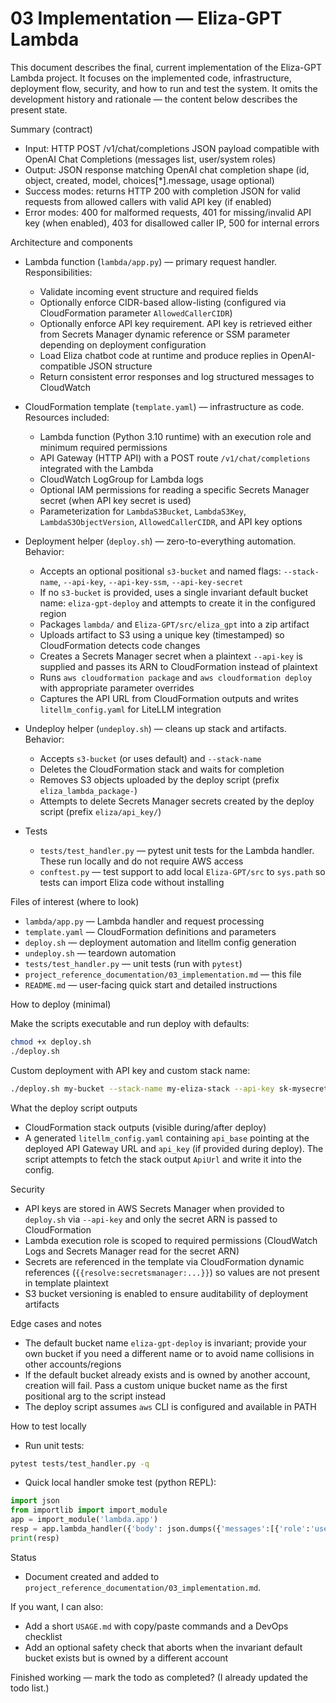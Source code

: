 # 03 Implementation — Eliza-GPT Lambda

This document describes the final, current implementation of the Eliza-GPT Lambda project. It focuses on the implemented code, infrastructure, deployment flow, security, and how to run and test the system. It omits the development history and rationale — the content below describes the present state.

Summary (contract)

- Input: HTTP POST /v1/chat/completions JSON payload compatible with OpenAI Chat Completions (messages list, user/system roles)
- Output: JSON response matching OpenAI chat completion shape (id, object, created, model, choices[*].message, usage optional)
- Success modes: returns HTTP 200 with completion JSON for valid requests from allowed callers with valid API key (if enabled)
- Error modes: 400 for malformed requests, 401 for missing/invalid API key (when enabled), 403 for disallowed caller IP, 500 for internal errors

Architecture and components

- Lambda function (`lambda/app.py`) — primary request handler. Responsibilities:
  - Validate incoming event structure and required fields
  - Optionally enforce CIDR-based allow-listing (configured via CloudFormation parameter `AllowedCallerCIDR`)
  - Optionally enforce API key requirement. API key is retrieved either from Secrets Manager dynamic reference or SSM parameter depending on deployment configuration
  - Load Eliza chatbot code at runtime and produce replies in OpenAI-compatible JSON structure
  - Return consistent error responses and log structured messages to CloudWatch

- CloudFormation template (`template.yaml`) — infrastructure as code. Resources included:
  - Lambda function (Python 3.10 runtime) with an execution role and minimum required permissions
  - API Gateway (HTTP API) with a POST route `/v1/chat/completions` integrated with the Lambda
  - CloudWatch LogGroup for Lambda logs
  - Optional IAM permissions for reading a specific Secrets Manager secret (when API key secret is used)
  - Parameterization for `LambdaS3Bucket`, `LambdaS3Key`, `LambdaS3ObjectVersion`, `AllowedCallerCIDR`, and API key options

- Deployment helper (`deploy.sh`) — zero-to-everything automation. Behavior:
  - Accepts an optional positional `s3-bucket` and named flags: `--stack-name`, `--api-key`, `--api-key-ssm`, `--api-key-secret`
  - If no `s3-bucket` is provided, uses a single invariant default bucket name: `eliza-gpt-deploy` and attempts to create it in the configured region
  - Packages `lambda/` and `Eliza-GPT/src/eliza_gpt` into a zip artifact
  - Uploads artifact to S3 using a unique key (timestamped) so CloudFormation detects code changes
  - Creates a Secrets Manager secret when a plaintext `--api-key` is supplied and passes its ARN to CloudFormation instead of plaintext
  - Runs `aws cloudformation package` and `aws cloudformation deploy` with appropriate parameter overrides
  - Captures the API URL from CloudFormation outputs and writes `litellm_config.yaml` for LiteLLM integration

- Undeploy helper (`undeploy.sh`) — cleans up stack and artifacts. Behavior:
  - Accepts `s3-bucket` (or uses default) and `--stack-name`
  - Deletes the CloudFormation stack and waits for completion
  - Removes S3 objects uploaded by the deploy script (prefix `eliza_lambda_package-`)
  - Attempts to delete Secrets Manager secrets created by the deploy script (prefix `eliza/api_key/`)

- Tests
  - `tests/test_handler.py` — pytest unit tests for the Lambda handler. These run locally and do not require AWS access
  - `conftest.py` — test support to add local `Eliza-GPT/src` to `sys.path` so tests can import Eliza code without installing

Files of interest (where to look)

- `lambda/app.py` — Lambda handler and request processing
- `template.yaml` — CloudFormation definitions and parameters
- `deploy.sh` — deployment automation and litellm config generation
- `undeploy.sh` — teardown automation
- `tests/test_handler.py` — unit tests (run with `pytest`)
- `project_reference_documentation/03_implementation.md` — this file
- `README.md` — user-facing quick start and detailed instructions

How to deploy (minimal)

Make the scripts executable and run deploy with defaults:

```bash
chmod +x deploy.sh
./deploy.sh
```

Custom deployment with API key and custom stack name:

```bash
./deploy.sh my-bucket --stack-name my-eliza-stack --api-key sk-mysecret
```

What the deploy script outputs

- CloudFormation stack outputs (visible during/after deploy)
- A generated `litellm_config.yaml` containing `api_base` pointing at the deployed API Gateway URL and `api_key` (if provided during deploy). The script attempts to fetch the stack output `ApiUrl` and write it into the config.

Security

- API keys are stored in AWS Secrets Manager when provided to `deploy.sh` via `--api-key` and only the secret ARN is passed to CloudFormation
- Lambda execution role is scoped to required permissions (CloudWatch Logs and Secrets Manager read for the secret ARN)
- Secrets are referenced in the template via CloudFormation dynamic references (`{{resolve:secretsmanager:...}}`) so values are not present in template plaintext
- S3 bucket versioning is enabled to ensure auditability of deployment artifacts

Edge cases and notes

- The default bucket name `eliza-gpt-deploy` is invariant; provide your own bucket if you need a different name or to avoid name collisions in other accounts/regions
- If the default bucket already exists and is owned by another account, creation will fail. Pass a custom unique bucket name as the first positional arg to the script instead
- The deploy script assumes `aws` CLI is configured and available in PATH

How to test locally

- Run unit tests:

```bash
pytest tests/test_handler.py -q
```

- Quick local handler smoke test (python REPL):

```python
import json
from importlib import import_module
app = import_module('lambda.app')
resp = app.lambda_handler({'body': json.dumps({'messages':[{'role':'user','content':'hello'}]}), 'headers':{}, 'requestContext':{'http':{'sourceIp':'127.0.0.1'}}}, type('C', (), {'aws_request_id':'test'}))
print(resp)
```

Status

- Document created and added to `project_reference_documentation/03_implementation.md`.

If you want, I can also:

- Add a short `USAGE.md` with copy/paste commands and a DevOps checklist
- Add an optional safety check that aborts when the invariant default bucket exists but is owned by a different account

Finished working — mark the todo as completed? (I already updated the todo list.)
